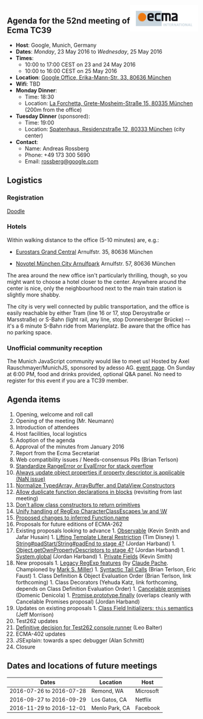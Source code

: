 <img src="../images/Ecma_RVB-003.jpg" align="right" height="70" alt="" />

## Agenda for the 52nd meeting of Ecma TC39

- **Host**: Google, Munich, Germany
- **Dates**: *Monday*, 23 May 2016 to *Wednesday*, 25 May 2016
- **Times**:
  - 10:00 to 17:00 CEST on 23 and 24 May 2016
  - 10:00 to 16:00 CEST on 25 May 2016
- **Location**: [Google Office, Erika-Mann-Str. 33, 80636 München](https://www.google.de/maps/place/Google/@48.1451203,11.5443629,17z/data=!4m2!3m1!1s0x0000000000000000:0xdd1b393a488b0ebf?hl=en)
- **Wifi**: TBD
- **Monday Dinner**:
  - Time: 18:30
  - Location: [La Forchetta, Grete-Mosheim-Straße 15, 80335 München](https://www.google.de/maps/@48.143283,11.5447974,18z?hl=en) (200m from the office)
- **Tuesday Dinner** (sponsored):
  - Time: 19:00
  - Location: [Spatenhaus, Residenzstraße 12, 80333 München](http://www.kuffler.de/en/spatenhaus_map.php) (city center)
- **Contact**:
  - Name: Andreas Rossberg
  - Phone: +49 173 300 5690
  - Email: rossberg@google.com

## Logistics

### Registration

[Doodle](https://ecma-international.doodle.com/poll/4aaaraya8c52eycv)

### Hotels

Within walking distance to the office (5-10 minutes) are, e.g.:

- [Eurostars Grand Central](http://www.eurostarshotels.co.uk/eurostars-grand-central.html)
  Arnulfstr. 35, 80636 München

- [Novotel München City Arnulfpark](http://www.novotel.com/gb/hotel-8866-novotel-muenchen-city-arnulfpark/index.shtml)
  Arnulfstr. 57, 80636 München

The area around the new office isn't particularly thrilling, though, so you might want to choose a hotel closer to the center.
Anywhere around the center is nice, only the neighbourhood next to the main train station is slightly more shabby.

The city is very well connected by public transportation, and the office is easily reachable by either Tram (line 16 or 17, stop Deroystraße or Marsstraße) or S-Bahn (light rail, any line, stop Donnersberger Brücke) -- it's a 6 minute S-Bahn ride from Marienplatz.
Be aware that the office has no parking space.

### Unofficial community reception

The Munich JavaScript community would like to meet us! Hosted by Axel Rauschmayer/MunichJS, sponsored by adesso AG. [event page](http://www.meetup.com/MunichJS-User-Group/events/230906074/). On Sunday at 6:00 PM, food and drinks provided, optional Q&A panel. No need to register for this event if you are a TC39 member.

## Agenda items

1. Opening, welcome and roll call
  1. Opening of the meeting (Mr. Neumann)
  1. Introduction of attendees
  1. Host facilities, local logistics
1. Adoption of the agenda
1. Approval of the minutes from January 2016
1. Report from the Ecma Secretariat
1. Web compatibility issues / Needs-consensus PRs (Brian Terlson)
  1. [Standardize RangeError or EvalError for stack overflow](https://github.com/tc39/ecma262/pull/319)
  1. [Always update object properties if property descriptor is applicable (NaN issue)](https://github.com/tc39/ecma262/pull/353)
  1. [Normalize TypedArray, ArrayBuffer, and DataView Constructors](https://github.com/tc39/ecma262/pull/410)
  1. [Allow duplicate function declarations in blocks](https://github.com/tc39/ecma262/pull/453) (revisiting from last meeting)
  1. [Don't allow class constructors to return primitives](https://github.com/tc39/ecma262/pull/469)
  1. [Unify handling of RegExp CharacterClassEscapes \w and \W](https://github.com/tc39/ecma262/pull/525)
  1. [Proposed changes to inferred Function.name](https://github.com/tc39/ecma262/pull/575)
1. Proposals for future editions of ECMA-262
  1. Existing proposals looking to advance
    1. [Observable](https://github.com/zenparsing/es-observable) (Kevin Smith and Jafar Husain)
    1. [Lifting Template Literal Restriction](https://github.com/disnet/template-literal-revision) (Tim Disney)
    1. [String#padStart/String#padEnd to stage 4?](https://github.com/tc39/proposal-string-pad-start-end) (Jordan Harband)
    1. [Object.getOwnPropertyDescriptors to stage 4?](https://github.com/tc39/proposal-object-getownpropertydescriptors) (Jordan Harband)
    1. [System.global](https://github.com/tc39/proposal-global) (Jordan Harband)
    1. [Private Fields](https://github.com/tc39/proposal-private-fields/) (Kevin Smith)
  1. New proposals
    1. [Legacy RegExp features](https://github.com/claudepache/es-regexp-legacy-static-properties) (by [Claude Pache](https://github.com/claudepache). Championed by [Mark S. Miller](https://github.com/erights))
    1. [Syntactic Tail Calls](https://github.com/tc39/proposal-ptc-syntax) (Brian Terlson, Eric Faust)
    1. Class Definition & Object Evaluation Order (Brian Terlson, link forthcoming)
    1. Class Decorators (Yehuda Katz, link forthcoming, depends on Class Definition Evaluation Order)
    1. [Cancelable promises](https://docs.google.com/presentation/d/1V4vmC54gJkwAss1nfEt9ywc-QOVOfleRxD5qtpMpc8U/edit?usp=sharing) (Domenic Denicola)
    1. [Promise.prototype.finally](https://github.com/ljharb/proposal-promise-finally) (overlaps cleanly with Cancelable Promises proposal) (Jordan Harband)
  1. Updates on existing proposals
    1. [Class Field Initializers: `this` semantics](https://github.com/jeffmo/es-class-fields-and-static-properties/issues/34) (Jeff Morrison)
1. Test262 updates
  1. [Definitive decision for Test262 console runner](https://github.com/tc39/test262/issues/647) (Leo Balter)
1. ECMA-402 updates
1. JSExplain: towards a spec debugger (Alan Schmitt)
1. Closure

## Dates and locations of future meetings

| Dates                    | Location          | Host       |
|--------------------------|-------------------|------------|
| 2016-07-26 to 2016-07-28 | Remond, WA        | Microsoft  |
| 2016-09-27 to 2016-09-29 | Los Gatos, CA     | Netflix    |
| 2016-11-29 to 2016-12-01 | Menlo Park, CA    | Facebook   |
